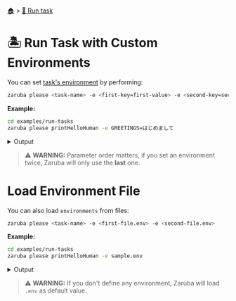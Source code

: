 <!--startTocHeader-->
[🏠](../README.md) > [🏃 Run task](README.md)
# 🏝️ Run Task with Custom Environments
<!--endTocHeader-->

You can set [task's environment](../core-concepts/task/task-envs/README.md) by performing:

```bash
zaruba please <task-name> -e <first-key=first-value> -e <second-key=second-value>
```

__Example:__

<!--startCode-->
```bash
cd examples/run-tasks
zaruba please printHelloHuman -e GREETINGS=はじめまして
```
 
<details>
<summary>Output</summary>
 
```````
Job Starting...
 Elapsed Time: 1.248µs
 Current Time: 16:21:25
  Run  'printHelloHuman' command on /home/gofrendi/zaruba/docs/examples/run-tasks
   printHelloHuman       16:21:25.88  はじめまして human
  Successfully running  'printHelloHuman' command
  Job Running...
 Elapsed Time: 102.082053ms
 Current Time: 16:21:25
  
  Job Complete!!! 
  Terminating
  Job Ended...
 Elapsed Time: 213.758205ms
 Current Time: 16:21:26
zaruba please printHelloHuman -e 'GREETINGS=はじめまして'
```````
</details>
<!--endCode-->


> ⚠️ __WARNING:__ Parameter order matters, if you set an environment twice, Zaruba will only use the __last__ one.

# Load Environment File

You can also load `environments` from files:

```bash
zaruba please <task-name> -e <first-file.env> -e <second-file.env>
```

__Example:__

<!--startCode-->
```bash
cd examples/run-tasks
zaruba please printHelloHuman -e sample.env
```
 
<details>
<summary>Output</summary>
 
```````
Job Starting...
 Elapsed Time: 1.607µs
 Current Time: 16:21:26
  Run  'printHelloHuman' command on /home/gofrendi/zaruba/docs/examples/run-tasks
   printHelloHuman       16:21:26.236 Hola human
  Successfully running  'printHelloHuman' command
  Job Running...
 Elapsed Time: 102.039229ms
 Current Time: 16:21:26
  
  Job Complete!!! 
  Terminating
  Job Ended...
 Elapsed Time: 213.028455ms
 Current Time: 16:21:26
zaruba please printHelloHuman -e 'sample.env'
```````
</details>
<!--endCode-->

>  ⚠️ __WARNING:__  If you don't define any environment, Zaruba will load `.env` as default value.

<!--startTocSubTopic-->
<!--endTocSubTopic-->